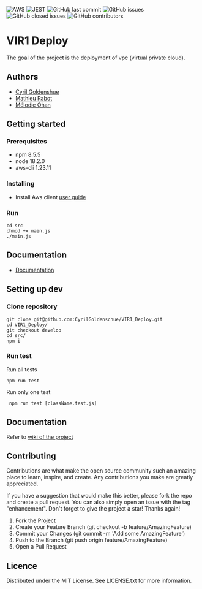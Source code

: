 ![AWS](https://img.shields.io/badge/Amazon_AWS-232F3E?style=flat-square&logo=amazon-aws&logoColor=white)
![JEST](https://img.shields.io/badge/Jest-323330?style=flat-square&logo=Jest&logoColor=white)
![GitHub last commit](https://img.shields.io/github/last-commit/CyrilGoldenschue/VIR1_Deploy?style=flat-square)
![GitHub issues](https://img.shields.io/github/issues-raw/CyrilGoldenschue/VIR1_Deploy?style=flat-square)
![GitHub closed issues](https://img.shields.io/github/issues-closed-raw/CyrilGoldenschue/VIR1_Deploy?style=flat-square)
![GitHub contributors](https://img.shields.io/github/contributors/CyrilGoldenschue/VIR1_Deploy?style=flat-square)

# VIR1 Deploy

The goal of the project is the deployment of vpc (virtual private cloud). 

## Authors

- [Cyril Goldenshue](https://github.com/CyrilGoldenschue)
- [Mathieu Rabot](https://github.com/nomeos)
- [Mélodie Ohan](https://github.com/melohan)


## Getting started

### Prerequisites
-  npm 8.5.5 
-  node 18.2.0 
-  aws-cli 1.23.11

### Installing 

- Install Aws client [user guide](https://docs.aws.amazon.com/cli/latest/userguide/getting-started-install.html)

### Run

```shell
cd src
chmod +x main.js
./main.js
```

## Documentation

- [Documentation](https://github.com/CyrilGoldenschue/VIR1_Deploy/wiki)

## Setting up dev

### Clone repository

```shell
git clone git@github.com:CyrilGoldenschue/VIR1_Deploy.git
cd VIR1_Deploy/
git checkout develop
cd src/
npm i
```

### Run test
Run all tests
```
npm run test
```

Run only one test
```
 npm run test [className.test.js]
```

## Documentation 
Refer to [wiki of the project](https://github.com/CyrilGoldenschue/VIR1_Deploy/wiki#generate-documentation)

## Contributing

Contributions are what make the open source community such an amazing place to learn, inspire, and create. Any contributions you make are greatly appreciated.

If you have a suggestion that would make this better, please fork the repo and create a pull request. You can also simply open an issue with the tag "enhancement". Don't forget to give the project a star! Thanks again!

1. Fork the Project
2. Create your Feature Branch (git checkout -b feature/AmazingFeature)
3. Commit your Changes (git commit -m 'Add some AmazingFeature')
4. Push to the Branch (git push origin feature/AmazingFeature)
5. Open a Pull Request


## Licence
Distributed under the MIT License. See LICENSE.txt for more information.
